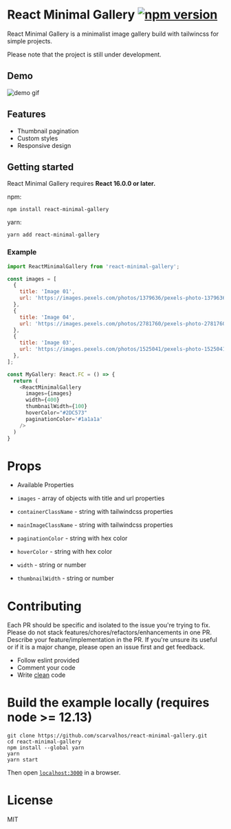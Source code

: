 # React Minimal Gallery [![npm version](https://badge.fury.io/js/react-minimal-gallery.svg)](https://badge.fury.io/js/react-minimal-gallery)

React Minimal Gallery is a minimalist image gallery build with tailwincss for simple projects.

Please note that the project is still under development.

## Demo

![demo gif](https://github.com/scarvalhos/react-minimal-gallery/raw/main/assets/demo-react-minimal-gallery.gif)

## Features

* Thumbnail pagination
* Custom styles
* Responsive design

## Getting started

React Minimal Gallery requires **React 16.0.0 or later.**

npm:

```
npm install react-minimal-gallery
```

yarn:

```
yarn add react-minimal-gallery
```

### Example

```js
import ReactMinimalGallery from 'react-minimal-gallery';

const images = [
  {
    title: 'Image 01',
    url: 'https://images.pexels.com/photos/1379636/pexels-photo-1379636.jpeg?auto=compress&cs=tinysrgb&w=1260&h=750&dpr=1',
  },
  {
    title: 'Image 04',
    url: 'https://images.pexels.com/photos/2781760/pexels-photo-2781760.jpeg?auto=compress&cs=tinysrgb&w=1260&h=750&dpr=1',
  },
  {
    title: 'Image 03',
    url: 'https://images.pexels.com/photos/1525041/pexels-photo-1525041.jpeg?auto=compress&cs=tinysrgb&w=1260&h=750&dpr=1',
  },
];

const MyGallery: React.FC = () => {
  return (
    <ReactMinimalGallery
      images={images}
      width={400}
      thumbnailWidth={100}
      hoverColor="#2DC573"
      paginationColor='#1a1a1a'
    />
  )
}
```

# Props

  * Available Properties

  * `images` - array of objects with title and url properties
  * `containerClassName` - string with tailwindcss properties
  * `mainImageClassName` - string with tailwindcss properties
  * `paginationColor` - string with hex color
  * `hoverColor` - string with hex color
  * `width` - string or number
  * `thumbnailWidth` - string or number

# Contributing

Each PR should be specific and isolated to the issue you're trying to fix. Please do not stack features/chores/refactors/enhancements in one PR. Describe your feature/implementation in the PR. If you're unsure its useful or if it is a major change, please open an issue first and get feedback.

* Follow eslint provided
* Comment your code
* Write [clean](https://github.com/ryanmcdermott/clean-code-javascript) code

# Build the example locally (requires node >= 12.13)

```
git clone https://github.com/scarvalhos/react-minimal-gallery.git
cd react-minimal-gallery
npm install --global yarn
yarn
yarn start
```

Then open [`localhost:3000`](http://localhost:3000) in a browser.

# License

MIT